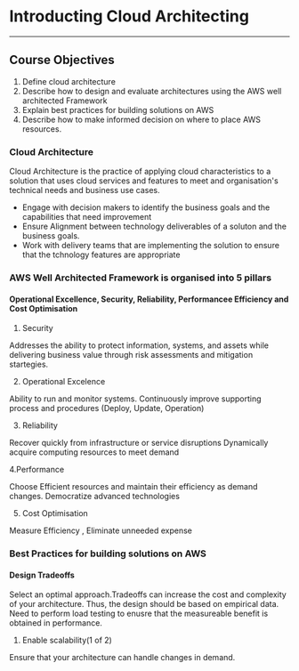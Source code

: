 # Introducting Cloud Architecting

---
## Course Objectives

1. Define cloud architecture
2. Describe how to design and evaluate architectures using the AWS well architected Framework
3. Explain best practices for building solutions on AWS
4. Describe how to make informed decision on where to place AWS resources.

### Cloud Architecture

Cloud Architecture is the practice of applying cloud characteristics to a solution that uses cloud services and features to meet 
and organisation's technical needs and business use cases.

- Engage with decision makers to identify the business goals and the capabilities that need improvement
- Ensure Alignment between technology deliverables of a soluton and the business goals.
- Work with delivery teams that are implementing the solution to ensure that the tchnology features are appropriate


### AWS Well Architected Framework is organised into 5 pillars

#### Operational Excellence, Security, Reliability, Performancee Efficiency and Cost Optimisation

1. Security

Addresses the ability to protect information, systems, and assets while delivering business value through risk assessments and mitigation startegies.

2. Operational Excelence

Ability to run and monitor systems.
Continuously improve supporting process and procedures (Deploy, Update, Operation)

3. Reliability

Recover quickly from infrastructure or service disruptions
Dynamically acquire computing resources to meet demand

4.Performance 

Choose Efficient resources and maintain their efficiency as demand changes.
Democratize advanced technologies

5. Cost Optimisation 

Measure Efficiency , Eliminate unneeded expense


### Best Practices for building solutions on AWS

#### Design Tradeoffs 

Select an optimal approach.Tradeoffs can increase the cost and complexity of your architecture.
Thus, the design should be based on empirical data. Need to perform load testing to enusre that the measureable benefit 
is obtained in performance.

1. Enable scalability(1 of 2)

Ensure that your architecture can handle changes in demand.








